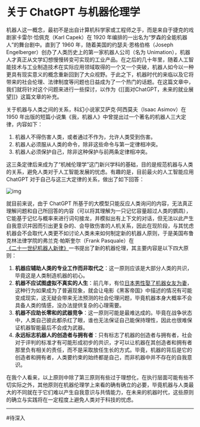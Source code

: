 # 关于 ChatGPT 与机器伦理学

机器人这一概念，最初不是出自计算机科学家或工程师之手，而是来自于捷克的戏剧家卡雷尔·恰佩克（Karl Capek）在 1920 年编排的一出名为“罗森的全能机器人”的舞台剧中。直到了 1960 年，随着美国的约瑟夫·恩格伯格（Joseph Engelberger）创办了人类历史上的第一家机器人公司（名为 Unimation），机器人才真正从文学幻想慢慢转变可实现的工业产品。在之后的几十年里，随着人工智能技术与工业制造技术在实际应用领域取得的一个又一个突破，机器人如今以一种更具有现实意义的概念重新回到了大众视野。于此之下，机器时代的来临以及它将带来的社会伦理、法律制度等问题也日益成为了一个热门的话题。在这篇文章中，我们就将针对这个问题来进行一些探讨，以作为《[[面对ChatGPT，未来的就业展望]]》这篇文章的补充。

关于机器与人类之间的关系，科幻小说家艾萨克·阿西莫夫（Isaac Asimov）在 1950 年出版的短篇小说集《我，机器人》中曾提出过一个著名的机器人三大定律，内容如下：

1. 机器人不得伤害人类，或者通过不作为，允许人类受到伤害。
2. 机器人必须服从人类的命令，除非这些命令与第一定律相冲突。
3. 机器人必须保护自己，除非这种保护与前两条定律相冲突。

这三条定律后来成为了“机械伦理学”这门新兴学科的基础，目的是规范机器与人类的关系，避免人类对于人工智能发展的忧虑。有趣的是，目前最火的人工智能应用 ChatGPT 对于自己与这三大定律的关系，做出了如下回答：

![img](https://img2023.cnblogs.com/blog/691082/202307/691082-20230713103854108-463064453.png)

就目前来说，由于 ChatGPT 所基于的大模型只能反应人类询问的内容，无法真正理解问题和自己所回答的内容（可以将其理解为一只记忆容量超过人类的鹦鹉），它能基于记忆与概率来进行词句接龙，并模拟出有上下文的对话，但无法以此产生自我意识并因而引出更复杂的、会导致伤害的人机关系，因此在现阶段，与其忧虑机器会不会取代人类更不如讨论人类未来如何制定新的机器人原则，于是美国布鲁克林法律学院的弗兰克·帕斯奎尔（Frank Pasquale）在[《二十一世纪机器人新律》](https://book.douban.com/subject/36304587/)一书提出了新的机器伦理，其主要内容是以下四大原则：

1. **机器应辅助人类的专业工作而非取代之**：这一原则应该是大部分人类的共识，毕竟这是人类制造机器的初心。
2. **机器不应试图虚拟不真实的人生**：前几年，有位[日本男性娶了机器女友为妻](https://zhuanlan.zhihu.com/p/54376616)，这种行为如果成为了普遍现象，就会让电影《黑客帝国》中描述的情况有可能变成现实，这无疑会带来无法预测的社会伦理问题，毕竟机器本身大概率不会具备人类的情感，没办法提供复杂的心理需要。
3. **机器不应助长零和的武器竞争**：这一原则可能是最难达成的。毕竟在战争状态中，人类自己彼此都杀红了眼，谁也无法保证自己能保持理性，因此也很难保证机器智能最后不会成为武器。
4. **永远标志机器人的创造者与拥有者**：只有标志了机器的创造者与拥有者，社会对于评判的标准才有可能形成初步的共识，才可以让机器在其创造者和拥有者那里负有相关的责任，而不是采取放任生长的方式。毕竟，机器的背后是它的创造者和拥有者，人类要约束的始终都是自己，而非机器中并不存在的自我意识。

在我个人看来，以上原则中除了第三原则有些过于理想化，在执行层面可能有些不切实际之外，其他原则在机器伦理学上来看的确有确立的必要，毕竟机器与人类最大的不同就在于它们难以产生自我意识与共情能力，在未来的机器时代，这些原则的确立与实践将在一定程度上避免人类对于科技的忧虑。

----
#待深入
